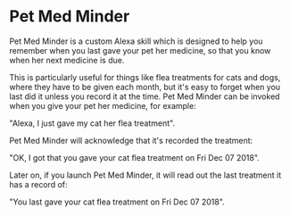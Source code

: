 # Pet Med Minder

Pet Med Minder is a custom Alexa skill which is designed to help you remember when you last gave your pet her medicine, so that you know when her next medicine is due.

This is particularly useful for things like flea treatments for cats and dogs, where they have to be given each month, but it's easy to forget when you last did it unless you record it at the time. 
Pet Med Minder can be invoked when you give your pet her medicine, for example:

"Alexa, I just gave my cat her flea treatment".

Pet Med Minder will acknowledge that it's recorded the treatment:

"OK, I got that you gave your cat flea treatment on Fri Dec 07 2018".

Later on, if you launch Pet Med Minder, it will read out the last treatment it has a record of:

"You last gave your cat flea treatment on Fri Dec 07 2018".

